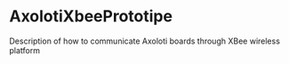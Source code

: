 # AxolotiXbeePrototipe
Description of how to communicate Axoloti boards through XBee wireless platform

